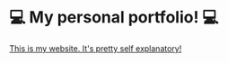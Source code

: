 <h1> 💻 My personal portfolio! 💻 <br/>  </h1>

<a align="center" href="https://matias-berrios-o.github.io">This is my website. It's pretty self explanatory!</a>

